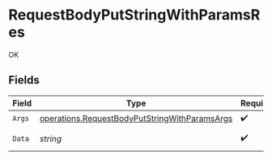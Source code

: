 # RequestBodyPutStringWithParamsRes

OK


## Fields

| Field                                                                                                                 | Type                                                                                                                  | Required                                                                                                              | Description                                                                                                           | Example                                                                                                               |
| --------------------------------------------------------------------------------------------------------------------- | --------------------------------------------------------------------------------------------------------------------- | --------------------------------------------------------------------------------------------------------------------- | --------------------------------------------------------------------------------------------------------------------- | --------------------------------------------------------------------------------------------------------------------- |
| `Args`                                                                                                                | [operations.RequestBodyPutStringWithParamsArgs](../../../pkg/models/operations/requestbodyputstringwithparamsargs.md) | :heavy_check_mark:                                                                                                    | N/A                                                                                                                   |                                                                                                                       |
| `Data`                                                                                                                | *string*                                                                                                              | :heavy_check_mark:                                                                                                    | N/A                                                                                                                   | Hello world                                                                                                           |